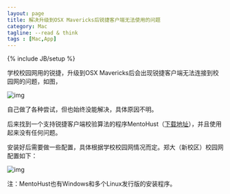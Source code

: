 ```yaml
---
layout: page
title: 解决升级到OSX Mavericks后锐捷客户端无法使用的问题
category: Mac
tagline: --read & think
tags : [Mac,App]
---
```

{% include JB/setup %}

学校校园网用的锐捷，升级到OSX Mavericks后会出现锐捷客户端无法连接到校园网的问题，如图，

![img](http://pic.yupoo.com/jok3r/DjH61Bi7/medish.jpg?resize=310%2C191)

自己做了各种尝试，但也始终没能解决，具体原因不明。

后来找到一个支持锐捷客户端校验算法的程序MentoHust（[下载地址](https://code.google.com/p/mentohust/)），并且使用起来没有任何问题。

安装好后需要做一些配置，具体根据学校校园网情况而定。郑大（新校区）校园网配置如下：

![img](http://pic.yupoo.com/jok3r/DjH61VBr/medish.jpg?resize=245%2C330)

注：MentoHust也有Windows和多个Linux发行版的安装程序。
